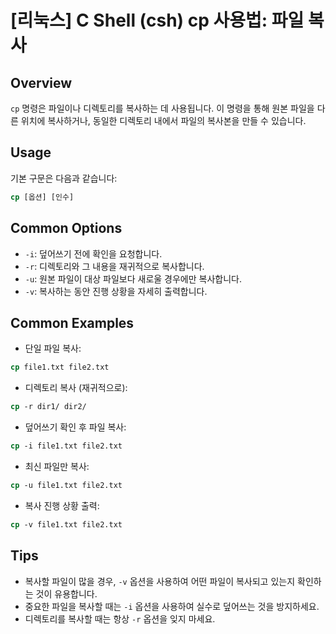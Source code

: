 # [리눅스] C Shell (csh) cp 사용법: 파일 복사

## Overview
`cp` 명령은 파일이나 디렉토리를 복사하는 데 사용됩니다. 이 명령을 통해 원본 파일을 다른 위치에 복사하거나, 동일한 디렉토리 내에서 파일의 복사본을 만들 수 있습니다.

## Usage
기본 구문은 다음과 같습니다:

```csh
cp [옵션] [인수]
```

## Common Options
- `-i`: 덮어쓰기 전에 확인을 요청합니다.
- `-r`: 디렉토리와 그 내용을 재귀적으로 복사합니다.
- `-u`: 원본 파일이 대상 파일보다 새로울 경우에만 복사합니다.
- `-v`: 복사하는 동안 진행 상황을 자세히 출력합니다.

## Common Examples
- 단일 파일 복사:
```csh
cp file1.txt file2.txt
```

- 디렉토리 복사 (재귀적으로):
```csh
cp -r dir1/ dir2/
```

- 덮어쓰기 확인 후 파일 복사:
```csh
cp -i file1.txt file2.txt
```

- 최신 파일만 복사:
```csh
cp -u file1.txt file2.txt
```

- 복사 진행 상황 출력:
```csh
cp -v file1.txt file2.txt
```

## Tips
- 복사할 파일이 많을 경우, `-v` 옵션을 사용하여 어떤 파일이 복사되고 있는지 확인하는 것이 유용합니다.
- 중요한 파일을 복사할 때는 `-i` 옵션을 사용하여 실수로 덮어쓰는 것을 방지하세요.
- 디렉토리를 복사할 때는 항상 `-r` 옵션을 잊지 마세요.